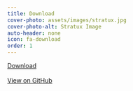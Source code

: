 ```yaml
---
title: Download
cover-photo: assets/images/stratux.jpg
cover-photo-alt: Stratux Image
auto-header: none
icon: fa-download
order: 1
---
```



<a href="https://github.com/cyoung/stratux/releases/download/v1.6r1-eu026-us/stratux-v1.6r1-eu026-64d947e7-us.img.zip" class="button scrolly">Download</a>
<br/><br/>
<a href="https://github.com/cyoung/stratux" class="button">View on GitHub</a>
